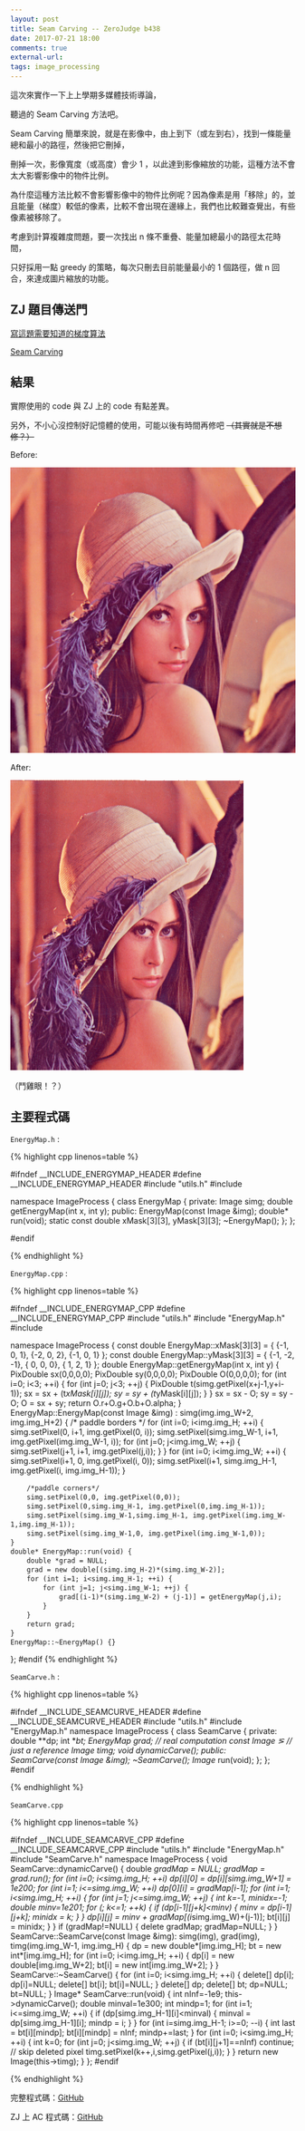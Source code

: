 ```yaml
---
layout: post
title: Seam Carving -- ZeroJudge b438
date: 2017-07-21 18:00
comments: true
external-url:
tags: image_processing
---
```


這次來實作一下上上學期多媒體技術導論，

聽過的 Seam Carving 方法吧。

Seam Carving 簡單來說，就是在影像中，由上到下（或左到右），找到一條能量總和最小的路徑，然後把它刪掉，

刪掉一次，影像寬度（或高度）會少 1 ，以此達到影像縮放的功能，這種方法不會太大影響影像中的物件比例。

為什麼這種方法比較不會影響影像中的物件比例呢？因為像素是用「移除」的，並且能量（梯度）較低的像素，比較不會出現在邊緣上，我們也比較難查覺出，有些像素被移除了。

考慮到計算複雜度問題，要一次找出 n 條不重疊、能量加總最小的路徑太花時間，

只好採用一點 greedy 的策略，每次只刪去目前能量最小的 1 個路徑，做 n 回合，來達成圖片縮放的功能。

## ZJ 題目傳送門

[寫這題需要知道的梯度算法](https://zerojudge.tw/ShowProblem?problemid=b436)

[Seam Carving](https://zerojudge.tw/ShowProblem?problemid=b438)

## 結果

實際使用的 code 與 ZJ 上的 code 有點差異。

另外，不小心沒控制好記憶體的使用，可能以後有時間再修吧 ~~（其實就是不想修？）~~

Before: 

![img1](https://github.com/peter0749/Image_processing_practice/raw/master/ZJb438_SeamCarving/Lenna.png)

After:

![img2](https://github.com/peter0749/Image_processing_practice/raw/master/ZJb438_SeamCarving/Lenna_to.png)

（鬥雞眼！？）

## 主要程式碼

`EnergyMap.h` :

{% highlight cpp linenos=table %}

#ifndef __INCLUDE_ENERGYMAP_HEADER
#define __INCLUDE_ENERGYMAP_HEADER
#include "utils.h"
#include <cmath>

namespace ImageProcess 
{
    class EnergyMap {
        private:
            Image simg;
            double getEnergyMap(int x, int y);
        public:
            EnergyMap(const Image &img);
            double* run(void);
            static const double xMask[3][3], yMask[3][3];
            ~EnergyMap();
    };
};

#endif

{% endhighlight %}

`EnergyMap.cpp` :

{% highlight cpp linenos=table %}

#ifndef __INCLUDE_ENERGYMAP_CPP
#define __INCLUDE_ENERGYMAP_CPP
#include "utils.h"
#include "EnergyMap.h"
#include <cmath>

namespace ImageProcess
{
    const double EnergyMap::xMask[3][3] = {
        {-1, 0, 1},
        {-2, 0, 2},
        {-1, 0, 1}
    };
    const double EnergyMap::yMask[3][3] = {
        {-1, -2, -1},
        { 0,  0,  0},
        { 1,  2,  1}
    };
    double EnergyMap::getEnergyMap(int x, int y) {
        PixDouble sx(0,0,0,0);
        PixDouble sy(0,0,0,0);
        PixDouble O(0,0,0,0);
        for (int i=0; i<3; ++i) {
            for (int j=0; j<3; ++j) {
                PixDouble t(simg.getPixel(x+j-1,y+i-1));
                sx = sx + (t*xMask[i][j]);
                sy = sy + (t*yMask[i][j]);
            }
        }
        sx = sx - O;
        sy = sy - O;
        O  = sx + sy;
        return O.r+O.g+O.b+O.alpha;
    }
    EnergyMap::EnergyMap(const Image &img) : simg(img.img_W+2, img.img_H+2) {
        /* paddle borders */
        for (int i=0; i<img.img_H; ++i) {
            simg.setPixel(0, i+1, img.getPixel(0, i));
            simg.setPixel(simg.img_W-1, i+1, img.getPixel(img.img_W-1, i));
            for (int j=0; j<img.img_W; ++j) {
                simg.setPixel(j+1, i+1, img.getPixel(j,i));
            }
        }
        for (int i=0; i<img.img_W; ++i) {
            simg.setPixel(i+1, 0, img.getPixel(i, 0));
            simg.setPixel(i+1, simg.img_H-1, img.getPixel(i, img.img_H-1));
        }

        /*paddle corners*/
        simg.setPixel(0,0, img.getPixel(0,0));
        simg.setPixel(0,simg.img_H-1, img.getPixel(0,img.img_H-1));
        simg.setPixel(simg.img_W-1,simg.img_H-1, img.getPixel(img.img_W-1,img.img_H-1));
        simg.setPixel(simg.img_W-1,0, img.getPixel(img.img_W-1,0));
    }
    double* EnergyMap::run(void) {
        double *grad = NULL;
        grad = new double[(simg.img_H-2)*(simg.img_W-2)];
        for (int i=1; i<simg.img_H-1; ++i) {
            for (int j=1; j<simg.img_W-1; ++j) {
                grad[(i-1)*(simg.img_W-2) + (j-1)] = getEnergyMap(j,i);
            }
        }
        return grad;
    }
    EnergyMap::~EnergyMap() {}
};
#endif
{% endhighlight %}

`SeamCarve.h` :

{% highlight cpp linenos=table %}

#ifndef __INCLUDE_SEAMCURVE_HEADER
#define __INCLUDE_SEAMCURVE_HEADER
#include "utils.h"
#include "EnergyMap.h"
namespace ImageProcess
{
    class SeamCarve {
        private:
            double **dp;
            int **bt;
            EnergyMap grad; // real computation
            const Image &simg; // just a reference
            Image timg;
            void dynamicCarve();
        public:
            SeamCarve(const Image &img);
            ~SeamCarve();
            Image* run(void);
    };
};
#endif

{% endhighlight %}

`SeamCarve.cpp`

{% highlight cpp linenos=table %}

#ifndef __INCLUDE_SEAMCARVE_CPP
#define __INCLUDE_SEAMCARVE_CPP
#include "utils.h"
#include "EnergyMap.h"
#include "SeamCarve.h"
namespace ImageProcess 
{
    void SeamCarve::dynamicCarve() {
        double *gradMap = NULL;
        gradMap = grad.run();
        for (int i=0; i<simg.img_H; ++i) 
            dp[i][0] = dp[i][simg.img_W+1] = 1e200;
        for (int i=1; i<=simg.img_W; ++i)
            dp[0][i] = gradMap[i-1];
        for (int i=1; i<simg.img_H; ++i) {
            for (int j=1; j<=simg.img_W; ++j) {
                int k=-1, minidx=-1;
                double minv=1e201;
                for (; k<=1; ++k) {
                    if (dp[i-1][j+k]<minv) {
                        minv = dp[i-1][j+k];
                        minidx = k;
                    }
                }
                dp[i][j] = minv + gradMap[(i*simg.img_W)+(j-1)];
                bt[i][j] = minidx;
            }
        }
        if (gradMap!=NULL) { delete gradMap; gradMap=NULL; }
    }
    SeamCarve::SeamCarve(const Image &img): simg(img), grad(img), timg(img.img_W-1, img.img_H) {
        dp = new double*[img.img_H];
        bt = new int*[img.img_H];
        for (int i=0; i<img.img_H; ++i) {
            dp[i] = new double[img.img_W+2];
            bt[i] = new int[img.img_W+2];
        }
    }
    SeamCarve::~SeamCarve() {
        for (int i=0; i<simg.img_H; ++i) {
            delete[] dp[i]; dp[i]=NULL;
            delete[] bt[i]; bt[i]=NULL;
        }
        delete[] dp; delete[] bt;
        dp=NULL;
        bt=NULL;
    }
    Image* SeamCarve::run(void) {
        int nInf=-1e9;
        this->dynamicCarve();
        double minval=1e300;
        int mindp=1;
        for (int i=1; i<=simg.img_W; ++i) {
            if (dp[simg.img_H-1][i]<minval) {
                minval = dp[simg.img_H-1][i];
                mindp  = i;
            }
        }
        for (int i=simg.img_H-1; i>=0; --i) {
            int last = bt[i][mindp];
            bt[i][mindp] = nInf; 
            mindp+=last;
        }
        for (int i=0; i<simg.img_H; ++i) {
            int k=0;
            for (int j=0; j<simg.img_W; ++j) {
                if (bt[i][j+1]==nInf) continue; // skip deleted pixel
                timg.setPixel(k++,i,simg.getPixel(j,i));
            }
        }
        return new Image(this->timg);
    }
};
#endif

{% endhighlight %}

完整程式碼：[GitHub](https://github.com/peter0749/Image_processing_practice/tree/master/ZJb438_SeamCarving)

ZJ 上 AC 程式碼：[GitHub](https://github.com/peter0749/Image_processing_practice/blob/master/ZJb438_SeamCarving/zjb438.cpp)

